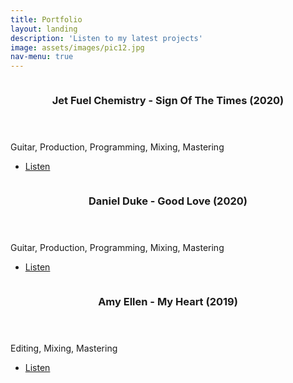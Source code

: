 ```yaml
---
title: Portfolio
layout: landing
description: 'Listen to my latest projects'
image: assets/images/pic12.jpg
nav-menu: true
---
```


<!-- Main -->
<div id="main">

<!-- One -->


<!-- Two -->
<section id="two" class="spotlights">
	<section>
		<a href="generic.html" class="image">
			<img src="{% link assets/images/pic14sott.jpg %}" alt="" data-position="center center" />
		</a>
		<div class="content">
			<div class="inner">
				<header class="major">
					<h3>Jet Fuel Chemistry - Sign Of The Times (2020)</h3>
				</header>
				<p>Guitar, Production, Programming, Mixing, Mastering</p>
				<ul class="actions">
					<li><a href="generic.html" class="button">Listen</a></li>
				</ul>
			</div>
		</div>
	</section>
	<section>
		<a href="generic.html" class="image">
			<img src="{% link assets/images/pic13gl.jpg %}" alt="" data-position="top center" />
		</a>
		<div class="content">
			<div class="inner">
				<header class="major">
					<h3>Daniel Duke - Good Love (2020)</h3>
				</header>
				<p>Guitar, Production, Programming, Mixing, Mastering</p>
				<ul class="actions">
					<li><a href="generic.html" class="button">Listen</a></li>
				</ul>
			</div>
		</div>
	</section>
	<section>
		<a href="generic.html" class="image">
			<img src="{% link assets/images/pic17.jpg %}" alt="" data-position="25% 25%" />
		</a>
		<div class="content">
			<div class="inner">
				<header class="major">
					<h3>Amy Ellen - My Heart (2019)</h3>
				</header>
				<p>Editing, Mixing, Mastering</p>
				<ul class="actions">
					<li><a href="generic.html" class="button">Listen</a></li>
				</ul>
			</div>
		</div>
	</section>
</section>

<!-- Three -->


</div>
